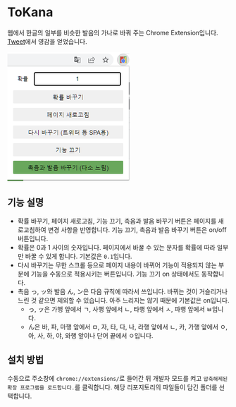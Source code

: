 # ToKana
웹에서 한글의 일부를 비슷한 발음의 가나로 바꿔 주는 Chrome Extension입니다. [Tweet](https://twitter.com/I_Ia_oO/status/1526738284260470784)에서 영감을 얻었습니다.

![example](example.png)

## 기능 설명
* 확률 바꾸기, 페이지 새로고침, 기능 끄기, 촉음과 발음 바꾸기 버튼은 페이지를 새로고침하여 변경 사항을 반영합니다. 기능 끄기, 촉음과 발음 바꾸기 버튼은 on/off 버튼입니다.
* 확률은 0과 1 사이의 숫자입니다. 페이지에서 바꿀 수 있는 문자를 확률에 따라 일부만 바꿀 수 있게 합니다. 기본값은 `0.1`입니다.
* 다시 바꾸기는 무한 스크롤 등으로 페이지 내용이 바뀌어 기능이 적용되지 않는 부분에 기능을 수동으로 적용시키는 버튼입니다. 기능 끄기 on 상태에서도 동작합니다.
* 촉음 っ, ッ와 발음 ん, ン은 다음 규칙에 따라서 쓰입니다. 바뀌는 것이 거슬리거나 느린 것 같으면 제외할 수 있습니다. 아주 느리지는 않기 때문에 기본값은 on입니다.
  * っ, ッ은 가행 앞에서 ㄱ, 사행 앞에서 ㄴ, 타행 앞에서 ㅅ, 파행 앞에서 ㅂ입니다.
  * ん은 바, 파, 마행 앞에서 ㅁ, 자, 타, 다, 나, 라행 앞에서 ㄴ, 카, 가행 앞에서 ㅇ, 아, 사, 하, 야, 와행 앞이나 단어 끝에서 ㅇ입니다.

## 설치 방법
수동으로 주소창에 `chrome://extensions/`로 들어간 뒤 개발자 모드를 켜고 `압축해제된 확장 프로그램을 로드합니다.`를 클릭합니다. 해당 리포지토리의 파일들이 담긴 폴더를 선택합니다.
